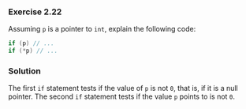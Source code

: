 ### Exercise 2.22

Assuming `p` is a pointer to `int`, explain the following code:

```cpp
if (p) // ...
if (*p) // ...
```

### Solution

The first `if` statement tests if the value of `p` is not `0`, that is, if it is
a null pointer. The second `if` statement tests if the value `p` points to is
not `0`.
